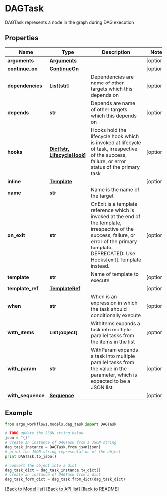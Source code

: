 # DAGTask

DAGTask represents a node in the graph during DAG execution

## Properties

Name | Type | Description | Notes
------------ | ------------- | ------------- | -------------
**arguments** | [**Arguments**](Arguments.md) |  | [optional] 
**continue_on** | [**ContinueOn**](ContinueOn.md) |  | [optional] 
**dependencies** | **List[str]** | Dependencies are name of other targets which this depends on | [optional] 
**depends** | **str** | Depends are name of other targets which this depends on | [optional] 
**hooks** | [**Dict[str, LifecycleHook]**](LifecycleHook.md) | Hooks hold the lifecycle hook which is invoked at lifecycle of task, irrespective of the success, failure, or error status of the primary task | [optional] 
**inline** | [**Template**](Template.md) |  | [optional] 
**name** | **str** | Name is the name of the target | 
**on_exit** | **str** | OnExit is a template reference which is invoked at the end of the template, irrespective of the success, failure, or error of the primary template. DEPRECATED: Use Hooks[exit].Template instead. | [optional] 
**template** | **str** | Name of template to execute | [optional] 
**template_ref** | [**TemplateRef**](TemplateRef.md) |  | [optional] 
**when** | **str** | When is an expression in which the task should conditionally execute | [optional] 
**with_items** | **List[object]** | WithItems expands a task into multiple parallel tasks from the items in the list | [optional] 
**with_param** | **str** | WithParam expands a task into multiple parallel tasks from the value in the parameter, which is expected to be a JSON list. | [optional] 
**with_sequence** | [**Sequence**](Sequence.md) |  | [optional] 

## Example

```python
from argo_workflows.models.dag_task import DAGTask

# TODO update the JSON string below
json = "{}"
# create an instance of DAGTask from a JSON string
dag_task_instance = DAGTask.from_json(json)
# print the JSON string representation of the object
print DAGTask.to_json()

# convert the object into a dict
dag_task_dict = dag_task_instance.to_dict()
# create an instance of DAGTask from a dict
dag_task_form_dict = dag_task.from_dict(dag_task_dict)
```
[[Back to Model list]](../README.md#documentation-for-models) [[Back to API list]](../README.md#documentation-for-api-endpoints) [[Back to README]](../README.md)



